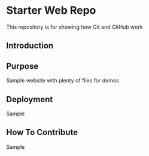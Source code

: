 # Starter Web Repo

This repository is for showing how Git and GitHub work

## Introduction

## Purpose

Sample website with plenty of files for demos

## Deployment

Sample 

## How To Contribute

Sample